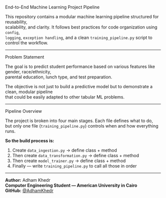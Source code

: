 End-to-End Machine Learning Project Pipeline

This repository contains a modular machine learning pipeline structured for reusability,  
scalability, and clarity. It follows best practices for code organization using `config`,  
`logging`, `exception handling`, and a clean `training_pipeline.py` script to control the workflow.

---

Problem Statement

The goal is to predict student performance based on various features like gender, race/ethnicity,  
parental education, lunch type, and test preparation.  

The objective is not just to build a predictive model but to demonstrate a clean, modular pipeline  
that could be easily adapted to other tabular ML problems.

---

Pipeline Overview

The project is broken into four main stages. Each file defines what to do,  
but only one file (`training_pipeline.py`) controls when and how everything runs.

**So the build process is:**

1. Create `data_ingestion.py` → define class + method  
2. Then create `data_transformation.py` → define class + method  
3. Then create `model_trainer.py` → define class + method  
4. Finally — write `training_pipeline.py` to call all those in order

---

**Author:** Adham Khedr  
**Computer Engineering Student — American University in Cairo**  
**GitHub:** [@AdhamKhedr](https://github.com/AdhamKhedr)
